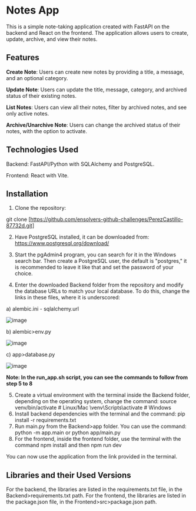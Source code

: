 # Notes App
This is a simple note-taking application created with FastAPI on the backend and React on the frontend. The application allows users to create, update, archive, and view their notes.
 
## Features
**Create Note**: Users can create new notes by providing a title, a message, and an optional category.

**Update Note**: Users can update the title, message, category, and archived status of their existing notes.

**List Notes**: Users can view all their notes, filter by archived notes, and see only active notes.

**Archive/Unarchive Note**: Users can change the archived status of their notes, with the option to activate.

## Technologies Used
Backend: FastAPI/Python with SQLAlchemy and PostgreSQL.

Frontend: React with Vite.

## Installation
1. Clone the repository:

git clone [https://github.com/ensolvers-github-challenges/PerezCastillo-87732d.git]

2. Have PostgreSQL installed, it can be downloaded from: https://www.postgresql.org/download/

3. Start the pgAdmin4 program, you can search for it in the Windows search bar. Then create a PostgreSQL user, the default is "postgres," it is recommended to leave it like that and set the password of your choice.

4. Enter the downloaded Backend folder from the repository and modify the database URLs to match your local database. To do this, change the links in these files, where it is underscored:

a) alembic.ini - sqlalchemy.url

![image](https://github.com/ensolvers-github-challenges/PerezCastillo-87732d/assets/128911355/3e582274-d0c9-4c07-8ca6-720c17b74cbc)

b) alembic>env.py


![image](https://github.com/ensolvers-github-challenges/PerezCastillo-87732d/assets/128911355/b3f0fa1b-c858-44a5-b686-cf22358d7881)

c) app>database.py


![image](https://github.com/ensolvers-github-challenges/PerezCastillo-87732d/assets/128911355/aa90c2e6-869e-4908-bc0d-665877802a35)

**Note: In the run_app.sh script, you can see the commands to follow from step 5 to 8**

5. Create a virtual environment with the terminal inside the Backend folder, depending on the operating system, change the command:
source venv/bin/activate # Linux/Mac
\venv\Scripts\activate # Windows
6. Install backend dependencies with the terminal and the command: pip install -r requirements.txt
7. Run main.py from the Backend>app folder. You can use the command: python -m app.main or python app/main.py
8. For the frontend, inside the frontend folder, use the terminal with the command npm install and then npm run dev

You can now use the application from the link provided in the terminal.

## Libraries and their Used Versions
For the backend, the libraries are listed in the requirements.txt file, in the Backend>requirements.txt path.
For the frontend, the libraries are listed in the package.json file, in the Frontend>src>package.json path.
